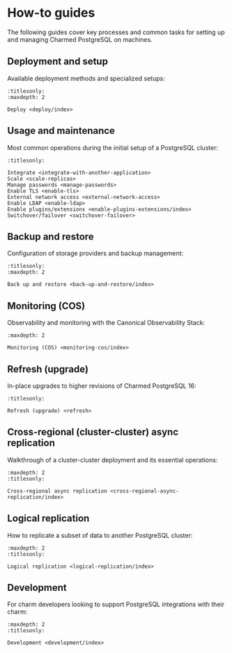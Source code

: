 # How-to guides

The following guides cover key processes and common tasks for setting up and managing Charmed PostgreSQL on machines.

## Deployment and setup

Available deployment methods and specialized setups:

```{toctree}
:titlesonly:
:maxdepth: 2

Deploy <deploy/index>
```

## Usage and maintenance

Most common operations during the initial setup of a PostgreSQL cluster:

```{toctree}
:titlesonly:

Integrate <integrate-with-another-application>
Scale <scale-replicas>
Manage passwords <manage-passwords>
Enable TLS <enable-tls>
External network access <external-network-access>
Enable LDAP <enable-ldap>
Enable plugins/extensions <enable-plugins-extensions/index>
Switchover/failover <switchover-failover>
```

## Backup and restore

Configuration of storage providers and backup management:

```{toctree}
:titlesonly:
:maxdepth: 2

Back up and restore <back-up-and-restore/index>
```

## Monitoring (COS)

Observability and monitoring with the Canonical Observability Stack:

```{toctree}
:maxdepth: 2

Monitoring (COS) <monitoring-cos/index>
```

## Refresh (upgrade)

In-place upgrades to higher revisions of Charmed PostgreSQL 16:

```{toctree}
:titlesonly:

Refresh (upgrade) <refresh>
```

## Cross-regional (cluster-cluster) async replication

Walkthrough of a cluster-cluster deployment and its essential operations:

```{toctree}
:maxdepth: 2
:titlesonly:

Cross-regional async replication <cross-regional-async-replication/index>
```

## Logical replication

How to replicate a subset of data to another PostgreSQL cluster:

```{toctree}
:maxdepth: 2
:titlesonly:

Logical replication <logical-replication/index>
```

## Development

For charm developers looking to support PostgreSQL integrations with their charm:

```{toctree}
:maxdepth: 2
:titlesonly:

Development <development/index>
```
